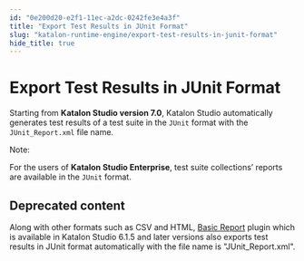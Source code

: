 ```yaml
---
id: "0e200d20-e2f1-11ec-a2dc-0242fe3e4a3f"
title: "Export Test Results in JUnit Format"
slug: "katalon-runtime-engine/export-test-results-in-junit-format"
hide_title: true
---
```


# <a id="id" class="anchor_top_offset"/><a id="ariaid-title1" class="anchor_top_offset"/>Export Test Results in JUnit Format

<p xmlns="http://www.w3.org/1999/xhtml" className="p">Starting from <strong className="ph b">Katalon Studio version 7.0</strong>, Katalon Studio automatically generates test results of a test suite in the <code className="ph codeph">JUnit</code> format with the <code className="ph codeph">JUnit_Report.xml</code> file name.</p> 
<div xmlns="http://www.w3.org/1999/xhtml" className="note note note_note"><span className="note__title">Note:</span> 
  <p className="p">For the users of <strong className="ph b">Katalon Studio Enterprise</strong>, test suite collections’ reports are available in the <code className="ph codeph">JUnit</code> format.</p>
</div>

## Deprecated content

<p xmlns="http://www.w3.org/1999/xhtml" className="p">Along with other formats such as CSV and HTML, <a className="xref j-external-link" href="https://store.katalon.com/product/59/Basic-Report" target="_blank">Basic Report</a> plugin which is available in Katalon Studio 6.1.5 and later versions also exports test results in JUnit format automatically with the file name is "JUnit_Report.xml".</p> 
